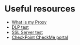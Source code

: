 # Useful resources

+ [What is my Proxy](http://www.whatismyproxy.com/)
+ [DLP test](https://dlptest.com/)
+ [SSL Server test](https://www.ssllabs.com/ssltest/index.html)
+ [CheckPoint CheckMe portal](http://www.cpcheckme.com/checkme/)
